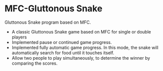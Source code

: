 # MFC-Gluttonous Snake   
Gluttonous Snake program based on MFC.
* A classic Gluttonous Snake game based on MFC for single or double players
* Implemented pause or continued game progress. 
* Implemented fully automatic game progress.
  In this mode, the snake will automatically search for food until it touches itself.
* Allow two people to play simultaneously, to determine the winner by comparing the scores.

  



